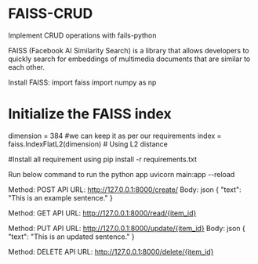 # FAISS-CRUD
Implement CRUD operations with fails-python

FAISS (Facebook AI Similarity Search) is a library that allows developers to quickly search for embeddings of multimedia documents that are similar to each other.

Install FAISS:
import faiss
import numpy as np

# Initialize the FAISS index
dimension = 384 #we can keep it as per our requirements
index = faiss.IndexFlatL2(dimension)  # Using L2 distance

#Install all requirement using 
pip install -r requirements.txt

Run below command to run the python app
uvicorn main:app --reload
 
Method: POST API
URL: http://127.0.0.1:8000/create/
Body:
json
{
  "text": "This is an example sentence."
}

Method: GET API
URL: http://127.0.0.1:8000/read/{item_id}

Method: PUT API
URL: http://127.0.0.1:8000/update/{item_id}
Body:
json
{
  "text": "This is an updated sentence."
}

Method: DELETE API
URL: http://127.0.0.1:8000/delete/{item_id}
